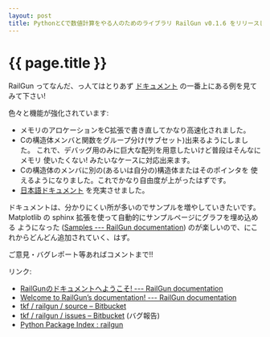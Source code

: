 ```yaml
---
layout: post
title: PythonとCで数値計算をやる人のためのライブラリ RailGun v0.1.6 をリリースしてついでに日本語ドキュメントを充実させました
---
```


# {{ page.title }} #

RailGun ってなんだ、っ人てはとりあず
[ドキュメント](http://tkf.bitbucket.org/railgun-doc-ja/index.html)
の一番上にある例を見てみて下さい!

色々と機能が強化されています:

* メモリのアロケーションをC拡張で書き直してかなり高速化されました。
* Cの構造体メンバと関数をグループ分け(サブセット)出来るようにしました。
  これで、デバッグ用のみに巨大な配列を用意したいけど普段はそんなにメモリ
  使いたくない! みたいなケースに対応出来ます。
* Cの構造体のメンバに別の(あるいは自分の)構造体またはそのポインタを
  使えるようになりました。これでかなり自由度が上がったはずです。
* [日本語ドキュメント](http://tkf.bitbucket.org/railgun-doc-ja/index.html)
  を充実させました。

ドキュメントは、分かりにくい所が多いのでサンプルを増やしていきたいです。
Matplotlib の sphinx 拡張を使って自動的にサンプルページにグラフを埋め込める
ようになった
([Samples --- RailGun documentation](http://tkf.bitbucket.org/railgun-doc/samples/index.html))
のが楽しいので、にこれからどんどん追加されていく、はず。

ご意見・バグレポート等あればコメントまで!!

リンク:

* [RailGunのドキュメントへようこそ! --- RailGun documentation](http://tkf.bitbucket.org/railgun-doc-ja/index.html)
* [Welcome to RailGun’s documentation! --- RailGun documentation](http://tkf.bitbucket.org/railgun-doc/index.html)
* [tkf / railgun / source – Bitbucket](https://bitbucket.org/tkf/railgun/src)
* [tkf / railgun / issues – Bitbucket](https://bitbucket.org/tkf/railgun/issues) (バグ報告)
* [Python Package Index : railgun](http://pypi.python.org/pypi/railgun/)

